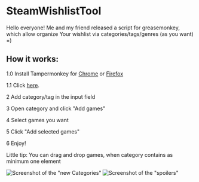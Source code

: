 # SteamWishlistTool

Hello everyone!
Me and my friend released a script for greasemonkey, which allow organize Your wishlist via categories/tags/genres (as you want) =)

## How it works:
1.0 Install Tampermonkey for [Chrome](https://chrome.google.com/webstore/detail/tampermonkey/dhdgffkkebhmkfjojejmpbldmpobfkfo) or [Firefox](https://addons.mozilla.org/ru/firefox/addon/greasemonkey/)

1.1 Click [here](https://github.com/Rexedead/SteamWishlistTool/raw/master/SteamWishlistTool.user.js).

2 Add category/tag in the input field

3 Open category and click "Add games"

4 Select games you want

5 Click "Add selected games"

6 Enjoy!

Little tip: You can drag and drop games, when category contains as minimum one element

![Screenshot of the "new Categories"](http://i.imgur.com/zKJWfno.png)
![Screenshot of the "spoilers"](http://i.imgur.com/DkGn2hW.png)
